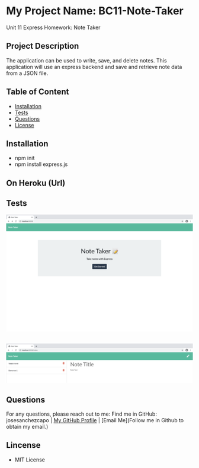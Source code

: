 # My Project Name: BC11-Note-Taker
 Unit 11 Express Homework: Note Taker

## Project Description
The application can be used to write, save, and delete notes. This application will use an express backend and save and retrieve note data from a JSON file.

## Table of Content
* [Installation](#installation) 
* [Tests](#Tests)
* [Questions](#Questions)
* [License](#License)   

## Installation
* npm init
* npm install express.js
##
## On Heroku (Url)

##
## Tests
![index-screencap](./public/assets/img/index-screencap.png)
##
![notes-screecap](./public/assets/img/note-screencap.png)

## Questions
For any questions, please reach out to me:
    Find me in GitHub: josesanchezcapo | [My GitHub Profile](josesanchezcapo) | [Email Me](Follow me in Github to obtain my email.)
## Lincense
* MIT License
